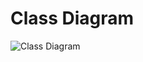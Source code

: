# Class Diagram

![Class Diagram](https://www.plantuml.com/plantuml/png/jLHDSziW4BthLt1Kfl5CppvaajGzk9TE8tjwteYDIuF0XSMfw-b_Bq9q1mkdEVLY2zw7U3pGhITm50RT-6Tbzk1W4Bq6x--8d7eCXElUcaxzGl6-QH8YjXvTX-wWUXIdHeY5277c0VVMAxBkk8oCSfme4EXR5Yt5NHoW8TK3AMloTAIz4xr381prxMYwsdo-ckmI2gmhE0O6l1PxyFx5EXdfZzPg19CKOIzBxbfUYmk-4ZMUiI9ui4esltFcQiLb-kylj2Mbb-BJrytum5koGWAbFSV-43pPOLiXLRQBkMPhU40VD2Nf3WswADlOPpHjyUOewiWfiqkq0sWbcKRZRx5R77Kipj5vH9Vcoeedrgpa7m7TyQFPAHFJVk51MUsaQoV3gOOqLIIPizQIIHmwDLiJhqLjp0rNxAhbOiavk0I2pWOtrhVYvoBiJ-n3p3_5vM5w9wO19g1DxAjCunXSIicQ7U4dwmR8oNthqd-7DFEA6PGXT4_Gu-p-YTFaeuoyFsxpoU8Z5dsA4vcO7WuJdh5pSsw-jf-W--DQrjMnSuOOuEt_Ut_4wJ-SwjVkNdwPjY17yEqDYexb1t2nk9blzr94gHSt5U_oHuJfSvY5l35lKr_FoLg-twof6lq7jxmYJBj58yEW_m00)